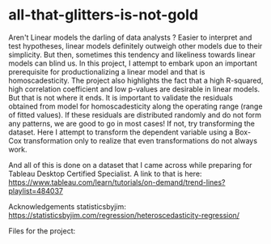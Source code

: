 # all-that-glitters-is-not-gold
Aren't Linear models the darling of data analysts ? Easier to interpret and test hypotheses, linear models definitely outweigh other models due to their simplicity. But then, sometimes this tendency and likeliness towards linear models can blind us.
In this project, I attempt to embark upon an important prerequisite for productionalizing a linear model and that is homoscadesticity.
The project also highlights the fact that a high R-squared, high correlation coefficient and low p-values are desirable in linear models. But that is not where it ends.  It is important to validate the residuals obtained from model for homoscadesticity along the operating range (range of fitted values). If these residuals are distributed randomly and do not form any patterns, we are good to go in most cases!
If not, try transforming the dataset. Here I attempt to transform the dependent variable using a Box-Cox transformation only to realize that even transformations do not always work.

And all of this is done on a dataset that I came across while preparing for Tableau Desktop Certified Specialist. A link to that is here: https://www.tableau.com/learn/tutorials/on-demand/trend-lines?playlist=484037

Acknowledgements statisticsbyjim:
https://statisticsbyjim.com/regression/heteroscedasticity-regression/

Files for the project:
